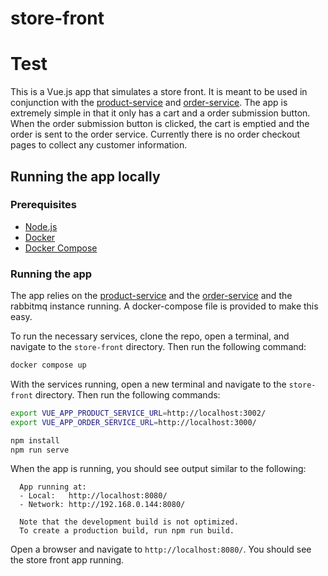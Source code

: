 # store-front

# Test

This is a Vue.js app that simulates a store front. It is meant to be used in conjunction with the [product-service](../product-service/) and [order-service](../order-service). The app is extremely simple in that it only has a cart and a order submission button. When the order submission button is clicked, the cart is emptied and the order is sent to the order service. Currently there is no order checkout pages to collect any customer information.

## Running the app locally

### Prerequisites

- [Node.js](https://nodejs.org/en/download/)
- [Docker](https://docs.docker.com/get-docker/)
- [Docker Compose](https://docs.docker.com/compose/install/)

### Running the app

The app relies on the [product-service](../product-service) and the [order-service](../order-service) and the rabbitmq instance running. A docker-compose file is provided to make this easy.

To run the necessary services, clone the repo, open a terminal, and navigate to the `store-front` directory. Then run the following command:

```bash
docker compose up
```

With the services running, open a new terminal and navigate to the `store-front` directory. Then run the following commands:

```bash
export VUE_APP_PRODUCT_SERVICE_URL=http://localhost:3002/
export VUE_APP_ORDER_SERVICE_URL=http://localhost:3000/

npm install
npm run serve
```

When the app is running, you should see output similar to the following:

```text
  App running at:
  - Local:   http://localhost:8080/
  - Network: http://192.168.0.144:8080/

  Note that the development build is not optimized.
  To create a production build, run npm run build.
```

Open a browser and navigate to `http://localhost:8080/`. You should see the store front app running.
